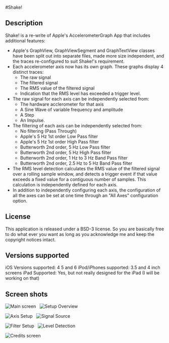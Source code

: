 #Shake!

## Description

Shake! is a re-write of Apple's AccelerometerGraph App that includes additional features:

* Apple's GraphView, GraphViewSegment and GraphTextView classes have been split out into separate files, made more size independent, and the traces re-configured to suit Shake!'s requirement.
* Each accelerometer axis now has its own graph.  These graphs display 4 distinct traces:
  * The raw signal
  * The filtered signal
  * The RMS value of the filtered signal
  * Indication that the RMS level has exceeded a trigger level.
* The raw signal for each axis can be independently selected from:
  * The hardware acclerometer for that axis
  * A Sine Wave of variable frequency and amplitude
  * A Step
  * An Impulse.
* The filtering of each axis can be independently selected from:
  * No filtering (Pass Through)
  * Apple's 5 Hz 1st order Low Pass filter
  * Apple's 5 Hz 1st order High Pass filter
  * Butterworth 2nd order, 5 Hz Low Pass filter
  * Butterworth 2nd order, 5 Hz High Pass filter
  * Butterworth 2nd order, 1 Hz to 3 Hz Band Pass filter
  * Butterworth 2nd order, 2.5 Hz to 5 Hz Band Pass filter
* The RMS level detection calculates the RMS value of the filtered signal over a rolling sample window, and detects a trigger event if that value exceeds a fixed value for a contiguous number of samples.  This calculation is independently defined for each axis.
* In addition to independently configuring each axis, the configuration of all the axes can be set at one time through an "All Axes" configuration option.

## License

This application is released under a BSD-3 license. So you are basically free to do what ever you want as long as you acknowledge me and keep the copyright notices intact. 

## Versions supported

iOS Versions supported: 4 5 and 6
iPod/iPhones supported: 3.5 and 4 inch screens
iPad Supported:         Yes, but not really designed for the iPad (I will be working on that)


## Screen shots


![Main screen](http://github.com/JoalahDesigns/Shake/raw/master/Shake_1_Main.png) &nbsp; ![Setup Overview](http://github.com/JoalahDesigns/Shake/raw/master/Shake_2_Setup.png)

![Axis Setup](http://github.com/JoalahDesigns/Shake/raw/master/Shake_3_Setup.png) &nbsp; ![Signal Source](http://github.com/JoalahDesigns/Shake/raw/master/Shake_4_Setup.png)

![Filter Setup](http://github.com/JoalahDesigns/Shake/raw/master/Shake_5_Setup.png) &nbsp; ![Level Detection](http://github.com/JoalahDesigns/Shake/raw/master/Shake_6_Setup.png)

![Credits screen](http://github.com/JoalahDesigns/Shake/raw/master/Shake_7_Credits.png)
